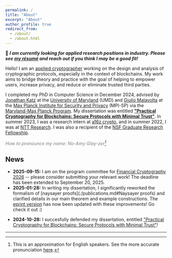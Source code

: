 ```yaml
---
permalink: /
title: "About"
excerpt: "About"
author_profile: true
redirect_from: 
  - /about/
  - /about.html
---
```


:loudspeaker: **_I am currently looking for applied research positions in industry. Please see [my résumé](../files/Glaeser_resume.pdf) and reach out if you think I may be a good fit!_**

Hello! I am an [applied cryptographer](https://www.cs.umd.edu/~kaptchuk/blog/post/work-with-me.html#appliedcrypto) working on the design and analysis of cryptographic protocols, especially in the context of blockchains. My work aims to bridge theory and practice with the goal of helping to empower users, increase privacy, and reduce or eliminate trusted third parties. 

I completed my PhD in Computer Science in December 2024, advised by [Jonathan Katz](https://www.cs.umd.edu/~jkatz/) at the [University of Maryland](https://www.cs.umd.edu/people/nglaeser) (UMD) and [Giulio Malavolta](https://sites.google.com/view/giuliomalavolta/) at the [Max Planck Institute for Security and Privacy](https://www.mpi-sp.org/person/116161/14251) (MPI-SP) via the [Maryland-Max Planck Program](https://www.cs.umd.edu/maryland-max-planck). My dissertation was entitled **["Practical Cryptography for Blockchains: Secure Protocols with Minimal Trust"](../files/diss.pdf)**.
In summer 2023, I was a research intern at [a16z crypto](https://a16zcrypto.com/research/), and in summer 2022, I was at [NTT Research](https://ntt-research.com/cis/). 
I was also a recipient of the [NSF Graduate Research Fellowship](https://www.nsfgrfp.org/). 

<span style="color: gray;">*How to pronounce my name: No-Amy Glay-zer[^1]*</span>

[^1]: This is an approximation for English speakers. See the more accurate pronunciation [here](./name).

News
---
- **2025-09-15:** I am on the program committee for [Financial Cryptography 2026](https://fc26.ifca.ai/index.html) -- please consider submitting your relevant work! The deadline has been extended to September 20, 2025.
- **2025-01-28:** In writing my dissertation, I significantly reworked the formalism of [naysayer proofs](./publications.md#Naysayer proofs) and clarified details in our main theorem and example constructions. The [eprint version](https://eprint.iacr.org/2023/1472) has now been updated with these improvements! Go check it out :)
<!-- - **2024-11-22:** I am currently looking for applied research positions in industry in cryptographic protocol design and related areas. Please see [my CV](./cv.md) and reach out if you think I may be a good fit! -->
- **2024-10-28:** I succesfully defended my dissertation, entitled ["Practical Cryptography for Blockchains: Secure Protocols with Minimal Trust"](../files/diss.pdf)!
<!-- - **2024-10-26:** My dissertation defense will be this Monday, October 28, at 2pm EDT! Please reach out for details if you are interested in attending :) -->
<!-- - **2024-08-14:** The [blog post](https://a16zcrypto.com/posts/article/registration-based-encryption/) I wrote at a16z crypto last summer is finally online! (You can also find it [here on my site](papers/onchain_rbe).) In it, I compare registration-based encryption (the version from [our 2023 paper](./publications.md#Efficient Registration-Based Encryption)) to previous key distribution approaches for encrypted messaging. (If you don't want to read a whole blog post, [here's the Twitter thread version](https://x.com/cryptonoemi/status/1823719451692556704).) -->
<!-- - **2024-05-13:** I'll be presenting [Naysayer proofs](./publications.md#Naysayer proofs) and [Cicada](./publications.md#Cicada: A framework for private non-interactive on-chain auctions and voting) on May 25 at the Eurocrypt [Workshop on Cryptographic Tools for Blockchain](https://www.ctb-workshop.org/). -->
<!-- - **2024-05-06:** I'll be at [ETHBratislava](https://www.ethbratislava.com/) on May 10-11 to talk about [Naysayer proofs](./publications.md#Naysayer proofs) and [Cicada](./publications.md#Cicada: A framework for private non-interactive on-chain auctions and voting)! -->
<!-- - **2024-02-07:** I'll be at [FC 2024](https://fc24.ifca.ai/) on March 4-8; hope to see you there! -->
<!-- - **2023-12-06:** [Naysayer Proofs](./publications#Naysayer proofs) was accepted to [FC 2024](https://fc24.ifca.ai/). -->
<!-- - **2023-03-17:** Our paper [Efficient Registration-Based Encryption](./publications.md#Efficient Registration-Based Encryption) will appear at [ACM CCS 2023](https://www.sigsac.org/ccs/CCS2023/). -->
<!-- - **2023-01-30:** I'll be a research intern at [a16z crypto](https://a16zcrypto.com/research/) for summer 2023. -->
<!-- - **2022-12-20:** I will be spending the spring 2023 semester at [MPI-SP](https://www.mpi-sp.org/) in Bochum, Germany. -->
<!-- - **2022-09-07:** [Foundations of Coin Mixing Services](./publications) was accepted to the [Crypto Economics Security Conference](https://cesc.io/) in Berkeley, CA on October 31-November 1, 2022. -->
<!-- - **2022-07-15:** I will be presenting our paper [Foundations of Coin Mixing Services](./publications) at [ACM CCS 2022](https://www.sigsac.org/ccs/CCS2022/) in Los Angeles, CA on November 8, 2022. -->

---